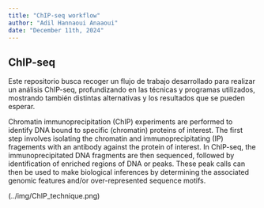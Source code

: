 ```yaml
---
title: "ChIP-seq workflow"
author: "Adil Hannaoui Anaaoui"
date: "December 11th, 2024"
---
```


## ChIP-seq
Este repositorio busca recoger un flujo de trabajo desarrollado para realizar un análisis ChIP-seq, profundizando en las técnicas y programas utilizados, mostrando también distintas alternativas y los resultados que se pueden esperar.

Chromatin immunoprecipitation (ChIP) experiments are performed to identify DNA bound to specific (chromatin) proteins of interest. The first step involves isolating the chromatin and immunoprecipitating (IP) fragements with an antibody against the protein of interest. In ChIP-seq, the immunoprecipitated DNA fragments are then sequenced, followed by identification of enriched regions of DNA or peaks. These peak calls can then be used to make biological inferences by determining the associated genomic features and/or over-represented sequence motifs. 

(../img/ChIP_technique.png)
